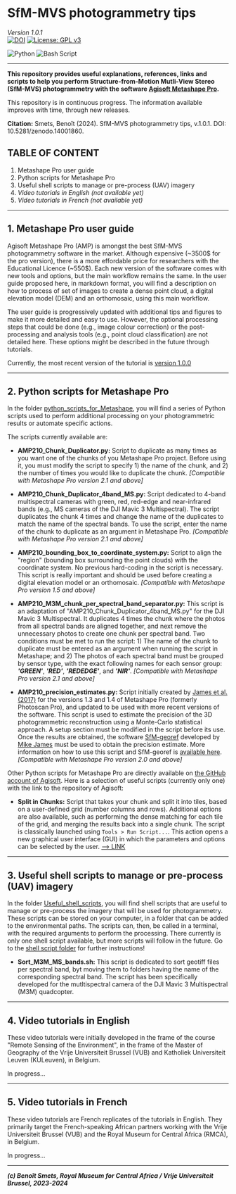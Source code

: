 # SfM-MVS photogrammetry tips
*Version 1.0.1*   
[![DOI](https://zenodo.org/badge/579902321.svg)](https://doi.org/10.5281/zenodo.14001859) [![License: GPL v3](https://img.shields.io/badge/License-GPLv3-blue.svg)](https://www.gnu.org/licenses/gpl-3.0)  

![Python](https://img.shields.io/badge/python-3670A0?style=for-the-badge&logo=python&logoColor=ffdd54) ![Bash Script](https://img.shields.io/badge/bash_script-%23121011.svg?style=for-the-badge&logo=gnu-bash&logoColor=white)   


-------------

**This repository provides useful explanations, references, links and scripts to help you perform Structure-from-Motion Mutli-View Stereo (SfM-MVS) photogrammetry with the software [Agisoft Metashape Pro](https://www.agisoft.com/).**  

This repository is in continuous progress. The information available improves with time, through new releases.

**Citation:** Smets, Benoît (2024). SfM-MVS photogrammetry tips, v.1.0.1. DOI: 10.5281/zenodo.14001860.

## TABLE OF CONTENT  

1. Metashape Pro user guide
2. Python scripts for Metashape Pro
3. Useful shell scripts to manage or pre-process (UAV) imagery
4. *Video tutorials in English (not available yet)*
5. *Video tutorials in French (not available yet)*  

----------

## 1. Metashape Pro user guide

Agisoft Metashape Pro (AMP) is amongst the best SfM-MVS photogrammetry software in the market. Although expensive (~3500$ for the pro version), there is a more effordable price for researchers with the Educational Licence (~550$). Each new version of the software comes with new tools and options, but the main workflow remains the same. In the user guide proposed here, in markdown format, you will find a description on how to process of set of images to create a dense point cloud, a digital elevation model (DEM) and an orthomosaic, using this main workflow.  

The user guide is progressively updated with additional tips and figures to make it more detailed and easy to use. However, the optional processing steps that could be done (e.g., image colour correction) or the post-processing and analysis tools (e.g., point cloud classification) are not detailed here. These options might be described in the future through tutorials.  

Currently, the most recent version of the tutorial is [version 1.0.0](https://github.com/GeoRiskA/SfM-MVS_photogrammetry_tips/blob/main/User_Guide_v100.md)  


----------

## 2. Python scripts for Metashape Pro

In the folder [python_scripts_for_Metashape](https://github.com/GeoRiskA/SfM-MVS_photogrammetry_tips/tree/main/python_scripts_for_Metashape), you will find a series of Python scripts used to perform additional processing on your photogrammetric results or automate specific actions.   

The scripts currently available are:  

- **AMP210_Chunk_Duplicator.py:** Script to duplicate as many times as you want one of the chunks of you Metashape Pro project. Before using it, you must modify the script to specify 1) the name of the chunk, and 2) the number of times you would like to duplicate the chunk. *[Compatible with Metashape Pro version 2.1 and above]*  

- **AMP210_Chunk_Duplicator_4band_MS.py:** Script dedicated to 4-band multispectral cameras with green, red, red-edge and near-infrared bands (e.g., MS cameras of the DJI Mavic 3 Multispectral). The script duplicates the chunk 4 times and change the name of the duplicates to match the name of the spectral bands. To use the script, enter the name of the chunk to duplicate as an argument in Metashape Pro.  *[Compatible with Metashape Pro version 2.1 and above]*  

- **AMP210_bounding_box_to_coordinate_system.py:** Script to align the "region" (bounding box surrounding the point clouds) with the coordinate system. No previous hard-coding in the script is necessary. This script is really important and should be used before creating a digital elevation model or an orthomosaic. *[Compatible with Metashape Pro version 1.5 and above]*  

- **AMP210_M3M_chunk_per_spectral_band_separator.py:** This script is an adaptation of "AMP210_Chunk_Duplicator_4band_MS.py" for the DJI Mavic 3 Multispectral. It duplicates 4 times the chunk where the photos from all spectral bands are aligned together, and next remove the unnecessary photos to create one chunk per spectral band. Two conditions must be met to run the script: 1) The name of the chunk to duplicate must be entered as an argument when running the script in Metashape; and 2) The photos of each spectral band must be grouped by sensor type, with the exact following names for each sensor group: ***'GREEN'***, ***'RED'***, ***'REDEDGE'***, and ***'NIR'***.  *[Compatible with Metashape Pro version 2.1 and above]*  

- **AMP210_precision_estimates.py:** Script initially created by [James et al. (2017)](https://doi.org/10.1016/j.geomorph.2016.11.021) for the versions 1.3 and 1.4 of Metashape Pro (formerly Photoscan Pro), and updated to be used with more recent versions of the software. This script is used to estimate the precision of the 3D photogrammetric reconstruction using a Monte-Carlo statistical approach. A setup section must be modified in the script before its use. Once the results are obtained, the software [SfM-georef](http://tinyurl.com/sfmgeoref) developed by [Mike James](https://www.lancaster.ac.uk/staff/jamesm/home.htm) must be used to obtain the precision estimate. More information on how to use this script and SfM-georef is [available here](https://www.lancaster.ac.uk/staff/jamesm/software/sfm_georef.htm). *[Compatible with Metashape Pro version 2.0 and above]*   

Other Python scripts for Metashape Pro are directly available on [the GitHub account of Agisoft](https://github.com/agisoft-llc/metashape-scripts). Here is a selection of useful scripts (currently only one) with the link to the repository of Agisoft:   

- **Split in Chunks:** Script that takes your chunk and split it into tiles, based on a user-defined grid (number columns and rows). Additional options are also available, such as performing the dense matching for each tile of the grid, and merging the results back into a single chunk. The script is classically launched using `Tools > Run Script...`. This action opens a new graphical user interface (GUI) in which the parameters and options can be selected by the user. [--> LINK](https://github.com/agisoft-llc/metashape-scripts/blob/master/src/split_in_chunks_dialog.py)  


----------

## 3. Useful shell scripts to manage or pre-process (UAV) imagery

In the folder [Useful_shell_scripts](https://github.com/GeoRiskA/SfM-MVS_photogrammetry_tips/tree/main/Useful_shell_scripts), you will find shell scripts that are useful to manage or pre-process the imagery that will be used for photogrammetry. These scripts can be stored on your computer, in a folder that can be added to the environmental paths. The scripts can, then, be called in a terminal, with the required arguments to perform the processing. There currently is only one shell script available, but more scripts will follow in the future. Go to the [shell script folder](https://github.com/GeoRiskA/SfM-MVS_photogrammetry_tips/tree/main/Useful_shell_scripts) for further instructions!

- **Sort_M3M_MS_bands.sh:** This script is dedicated to sort geotiff files per spectral band, byt moving them to folders having the name of the corresponding spectral band. The script has been specifically developed for the mutltispectral camera of the DJI Mavic 3 Multispectral (M3M) quadcopter.


----------

## 4. Video tutorials in English

These video tutorials were initially developed in the frame of the course "Remote Sensing of the Environment", in the frame of the Master of Geography of the Vrije Universiteit Brussel (VUB) and Katholiek Universiteit Leuven (KULeuven), in Belgium.

In progress...


----------

## 5. Video tutorials in French

These video tutorials are French replicates of the tutorials in English. They primarily target the French-speaking African partners working with the Vrije Universiteit Brussel (VUB) and the Royal Museum for Central Africa (RMCA), in Belgium.

In progress...


----------
***(c) Benoît Smets, Royal Museum for Central Africa / Vrije Universiteit Brussel, 2023-2024***  
